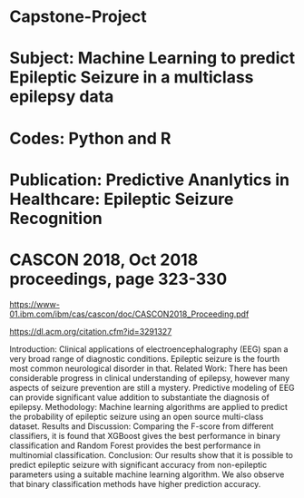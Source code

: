# Capstone-Project 
# Subject: Machine Learning to predict Epileptic Seizure in a multiclass epilepsy data 
# Codes: Python and R
# Publication: Predictive Ananlytics in Healthcare: Epileptic Seizure Recognition 
# CASCON 2018, Oct 2018 proceedings, page 323-330

https://www-01.ibm.com/ibm/cas/cascon/doc/CASCON2018_Proceeding.pdf

https://dl.acm.org/citation.cfm?id=3291327

Introduction: Clinical applications of electroencephalography (EEG)
span a very broad range of diagnostic conditions. Epileptic seizure
is the fourth most common neurological disorder in that. Related
Work: There has been considerable progress in clinical understanding
of epilepsy, however many aspects of seizure prevention are still
a mystery. Predictive modeling of EEG can provide significant value
addition to substantiate the diagnosis of epilepsy. Methodology:
Machine learning algorithms are applied to predict the probability
of epileptic seizure using an open source multi-class dataset. Results
and Discussion: Comparing the F-score from different classifiers,
it is found that XGBoost gives the best performance in binary
classification and Random Forest provides the best performance
in multinomial classification. Conclusion: Our results show that
it is possible to predict epileptic seizure with significant accuracy
from non-epileptic parameters using a suitable machine learning
algorithm. We also observe that binary classification methods have
higher prediction accuracy.


